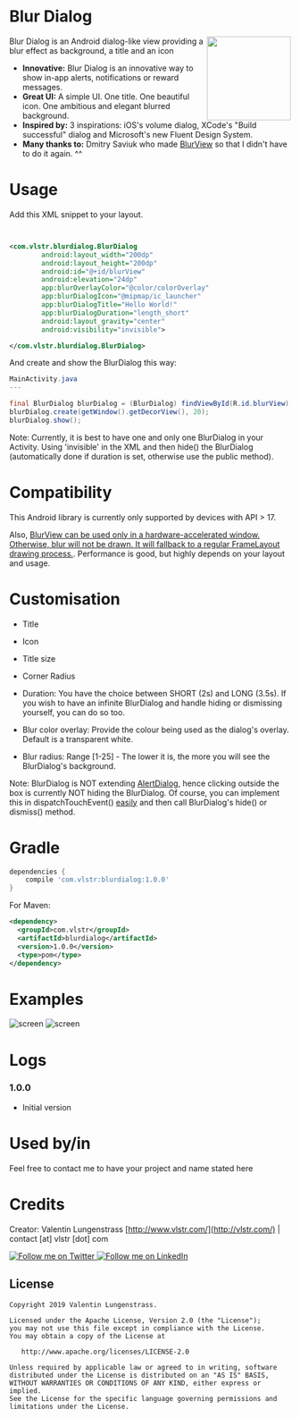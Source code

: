 # Blur Dialog

<img src="https://github.com/byvlstr/blurdialog/blob/master/assets/BlurDialog.png" width=150 align=right>

Blur Dialog is an Android dialog-like view providing a blur effect as background, a title and an icon

* **Innovative:** Blur Dialog is an innovative way to show in-app alerts, notifications or reward messages.
* **Great UI:** A simple UI. One title. One beautiful icon. One ambitious and elegant blurred background. 
* **Inspired by:** 3 inspirations: iOS's volume dialog, XCode's "Build successful" dialog and Microsoft's new Fluent Design System.
* **Many thanks to:** Dmitry Saviuk who made [BlurView](https://github.com/Dimezis/BlurView) so that I didn't have to do it again. ^^

# Usage

Add this XML snippet to your layout.

```xml


<com.vlstr.blurdialog.BlurDialog
        android:layout_width="200dp"
        android:layout_height="200dp"
        android:id="@+id/blurView"
        android:elevation="24dp"
        app:blurOverlayColor="@color/colorOverlay"
        app:blurDialogIcon="@mipmap/ic_launcher"
        app:blurDialogTitle="Hello World!"
        app:blurDialogDuration="length_short"
        android:layout_gravity="center"
        android:visibility="invisible">

</com.vlstr.blurdialog.BlurDialog>
```

And create and show the BlurDialog this way:

```java
MainActivity.java
---

final BlurDialog blurDialog = (BlurDialog) findViewById(R.id.blurView);
blurDialog.create(getWindow().getDecorView(), 20);
blurDialog.show();
```
Note: Currently, it is best to have one and only one BlurDialog in your Activity. Using 'invisible' in the XML and then hide() the BlurDialog (automatically done if duration is set, otherwise use the public method). 

# Compatibility
This Android library is currently only supported by devices with API > 17.

Also, [BlurView can be used only in a hardware-accelerated window. Otherwise, blur will not be drawn. It will fallback to a regular FrameLayout drawing process.](https://github.com/Dimezis/BlurView). Performance is good, but highly depends on your layout and usage.

# Customisation

* Title
* Icon
* Title size
* Corner Radius
* Duration: You have the choice between SHORT (2s) and LONG (3.5s). If you wish to have an infinite BlurDialog and handle hiding or dismissing yourself, you can do so too.

* Blur color overlay: Provide the colour being used as the dialog's overlay. Default is a transparent white.
* Blur radius: Range [1-25] - The lower it is, the more you will see the BlurDialog's background.

Note: BlurDialog is NOT extending [AlertDialog](https://developer.android.com/reference/android/app/AlertDialog.html), hence clicking outside the box is currently NOT hiding the BlurDialog. Of course, you can implement this in dispatchTouchEvent() [easily](http://stackoverflow.com/questions/36889141/hide-keyboard-in-fragment-on-outside-click) and then call BlurDialog's hide() or dismiss() method. 



# Gradle


```groovy
dependencies {
    compile 'com.vlstr:blurdialog:1.0.0'
}
```

For Maven:

```xml
<dependency>
  <groupId>com.vlstr</groupId>
  <artifactId>blurdialog</artifactId>
  <version>1.0.0</version>
  <type>pom</type>
</dependency>
```


# Examples

![screen](https://github.com/byvlstr/blurdialog/blob/master/assets/travel.png)
![screen](https://github.com/byvlstr/blurdialog/blob/master/assets/game.png)

# Logs

### 1.0.0

- Initial version


# Used by/in

Feel free to contact me to have your project and name stated here


# Credits

Creator: Valentin Lungenstrass [http://www.vlstr.com/](http://vlstr.com/) | contact [at] vlstr [dot] com

<a href="https://twitter.com/byvlstr">
  <img alt="Follow me on Twitter"
       src="https://raw.githubusercontent.com/florent37/DaVinci/master/mobile/src/main/res/drawable-hdpi/twitter.png" />
</a>
<a href="https://www.linkedin.com/in/valentin-lungenstrass-3a496b97/">
  <img alt="Follow me on LinkedIn"
       src="https://raw.githubusercontent.com/florent37/DaVinci/master/mobile/src/main/res/drawable-hdpi/linkedin.png" />
</a>


License
--------

    Copyright 2019 Valentin Lungenstrass.

    Licensed under the Apache License, Version 2.0 (the "License");
    you may not use this file except in compliance with the License.
    You may obtain a copy of the License at

       http://www.apache.org/licenses/LICENSE-2.0

    Unless required by applicable law or agreed to in writing, software
    distributed under the License is distributed on an "AS IS" BASIS,
    WITHOUT WARRANTIES OR CONDITIONS OF ANY KIND, either express or implied.
    See the License for the specific language governing permissions and
    limitations under the License.
